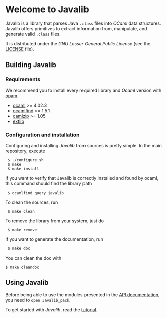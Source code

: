 # Welcome to Javalib

Javalib is a library that parses Java `.class` files into *OCaml* data
structures. Javalib offers primitives to extract information from,
manipulate, and generate valid `.class` files.

It is distributed under the *GNU Lesser General Public License* (see
the [LICENSE](LICENSE) file).

## Building Javalib

### Requirements

We recommend you to install every required library and *Ocaml* version with [opam](https://opam.ocaml.org/).

- [ocaml](http://caml.inria.fr/ocaml/release.en.html) >= 4.02.3
- [ocamlfind](http://projects.camlcity.org/projects/findlib.html) >= 1.5.1
- [camlzip](https://github.com/xavierleroy/camlzip) >= 1.05
- [extlib](https://github.com/ygrek/ocaml-extlib)

### Configuration and installation

Configuring and installing *Javalib* from sources is pretty simple.
In the main repository, execute

     $ ./configure.sh
     $ make
     $ make install

If you want to verify that Javalib is correctly installed and found by ocaml, this command should find the library path

     $ ocamlfind query javalib

To clean the sources, run

     $ make clean

To remove the library from your system, just do

     $ make remove
     
If you want to generate the documentation, run

     $ make doc
     
You can clean the doc with

    $ make cleandoc
    
## Using Javalib

Before being able to use the modules presented in the [API documentation](https://javalib-team.github.io/javalib/doc/api/), you need to `open Javalib_pack`.

To get started with *Javalib*, read the [tutorial](https://github.com/javalib-team/javalib/wiki).
